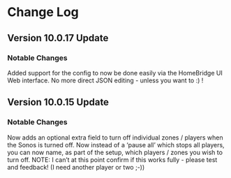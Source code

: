 # Change Log 

## Version 10.0.17 Update

### Notable Changes

Added support for the config to now be done easily via the HomeBridge UI Web interface. No more direct JSON editing - unless you want to :) !

## Version 10.0.15 Update

### Notable Changes

Now adds an optional extra field to turn off individual zones / players when the Sonos is turned off. Now instead of a ‘pause all’ which stops all players, you can now name, as part of the setup, which players / zones you wish to turn off. NOTE: I can’t at this point confirm if this works fully - please test and feedback! (I need another player or two ;-))